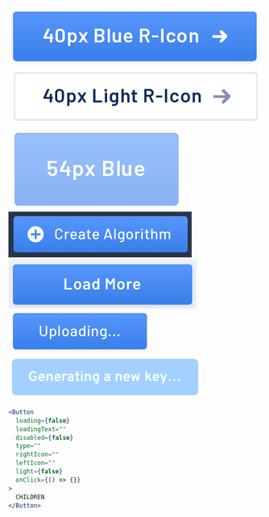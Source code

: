 <div class="references">
  <div class="reference">
    <a href="public/images/components/Button/1.png">
      <img src="public/images/components/Button/1.png" alt="Button 1" />
    </a>
  </div>
  <div class="reference">
    <a href="public/images/components/Button/2.png">
      <img src="public/images/components/Button/2.png" alt="Button 2" />
    </a>
  </div>
  <div class="reference">
    <a href="public/images/components/Button/3.png">
      <img src="public/images/components/Button/3.png" alt="Button 3" />
    </a>
  </div>
  <div class="reference">
    <a href="public/images/components/Button/4.png">
      <img src="public/images/components/Button/4.png" alt="Button 4" />
    </a>
  </div>
  <div class="reference">
    <a href="public/images/components/Button/5.png">
      <img src="public/images/components/Button/5.png" alt="Button 5" />
    </a>
  </div>
  <div class="reference">
    <a href="public/images/components/Button/6.png">
      <img src="public/images/components/Button/6.png" alt="Button 6" />
    </a>
  </div>
  <div class="reference">
    <a href="public/images/components/Button/7.png">
      <img src="public/images/components/Button/7.png" alt="Button 7" />
    </a>
  </div>
</div>

```jsx
<Button
  loading={false}
  loadingText=""
  disabled={false}
  type=""
  rightIcon=""
  leftIcon=""
  light={false}
  onClick={() => {}}
>
  CHILDREN
</Button>
```
